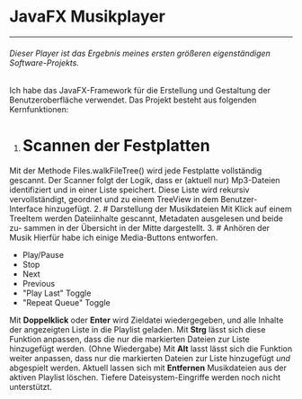 # JavaFX Musikplayer
---------------------------
###### Dieser Player ist das Ergebnis meines ersten größeren eigenständigen Software-Projekts.

Ich habe das JavaFX-Framework für die Erstellung und Gestaltung der Benutzeroberfläche verwendet.
Das Projekt besteht aus folgenden Kernfunktionen:

1. # Scannen der Festplatten
 Mit der Methode Files.walkFileTree() wird jede Festplatte vollständig gescannt. Der Scanner 
 folgt der Logik, dass er (aktuell nur) Mp3-Dateien identifiziert und in einer Liste speichert.
 Diese Liste wird rekursiv vervollständigt, geordnet und zu einem TreeView in dem Benutzer-
 Interface hinzugefügt.
2. # Darstellung der Musikdateien
 Mit Klick auf einem TreeItem werden Dateiinhalte gescannt, Metadaten ausgelesen und beide zu-
 sammen in der Übersicht in der Mitte dargestellt.
3. # Anhören der Musik
 Hierfür habe ich einige Media-Buttons entworfen.
- Play/Pause
- Stop
- Next
- Previous
- "Play Last" Toggle
- "Repeat Queue" Toggle

Mit **Doppelklick** oder **Enter** wird Zieldatei wiedergegeben, und alle Inhalte der angezeigten Liste in die Playlist geladen. Mit **Strg** lässt sich diese Funktion anpassen, dass die nur die markierten Dateien zur Liste hinzugefügt werden. (Ohne Wiedergabe)
Mit **Alt** lasst lässt sich die Funktion weiter anpassen, dass nur die markierten Dateien zur Liste hinzugefügt *und* abgespielt werden. 
Aktuell lassen sich mit **Entfernen** Musikdateien aus der aktiven Playlist löschen. Tiefere Dateisystem-Eingriffe werden noch nicht unterstützt.
